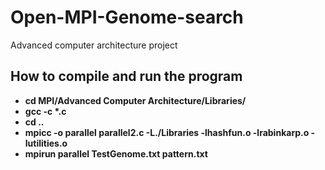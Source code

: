 # Open-MPI-Genome-search
Advanced computer architecture project
## How to compile and run the program
 * **cd MPI/Advanced Computer Architecture/Libraries/**
 * **gcc -c \*.c**
 * **cd ..**
 * **mpicc -o parallel parallel2.c -L./Libraries -lhashfun.o -lrabinkarp.o -lutilities.o**
 * **mpirun parallel TestGenome.txt pattern.txt**
